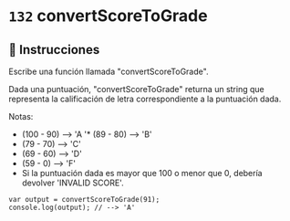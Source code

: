 # `132` convertScoreToGrade

## 📝 Instrucciones

Escribe una función llamada "convertScoreToGrade".

Dada una puntuación, "convertScoreToGrade" returna un string que representa la calificación de letra correspondiente a la puntuación dada.

Notas:
* (100 - 90) --> 'A
'* (89  - 80) --> 'B'
* (79  - 70) --> 'C'
* (69  - 60) --> 'D'
* (59  -  0) --> 'F'
* Si la puntuación dada es mayor que 100 o menor que 0, debería devolver 'INVALID SCORE'.

```Js
var output = convertScoreToGrade(91);
console.log(output); // --> 'A'
```
